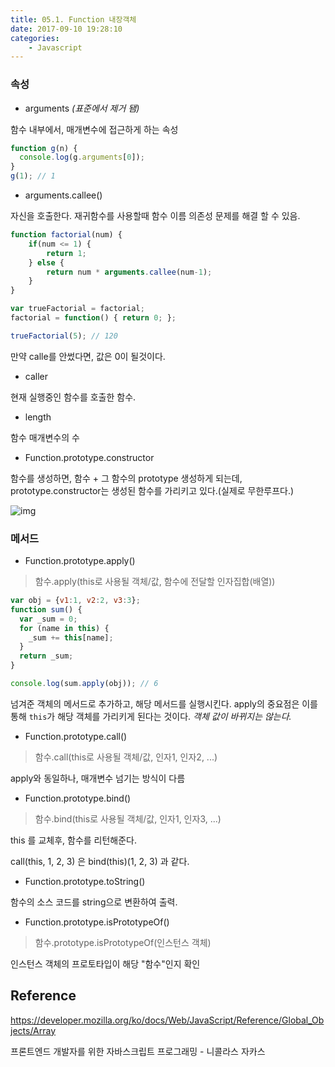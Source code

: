 ```yaml
---
title: 05.1. Function 내장객체
date: 2017-09-10 19:28:10
categories:
    - Javascript
---
```


### 속성

- arguments *(표준에서 제거 됌)*

함수 내부에서, 매개변수에 접근하게 하는 속성

````javascript
function g(n) {
  console.log(g.arguments[0]);
}
g(1); // 1
````

- arguments.callee()

자신을 호출한다. 재귀함수를 사용할때 함수 이름 의존성 문제를 해결 할 수 있음.

````javascript
function factorial(num) {
    if(num <= 1) {
        return 1;
    } else {
        return num * arguments.callee(num-1);
    }
}

var trueFactorial = factorial;
factorial = function() { return 0; };

trueFactorial(5); // 120
````

만약 calle를 안썼다면, 값은 0이 될것이다.

- caller

현재 실행중인 함수를 호출한 함수.

- length

함수 매개변수의 수

- Function.prototype.constructor

함수를 생성하면, 함수 + 그 함수의 prototype 생성하게 되는데, prototype.constructor는 생성된 함수를 가리키고 있다.(실제로 무한루프다.)

![img](https://cdn-images-1.medium.com/max/1000/1*PZe_YnLftVZwT1dNs1Iu0A.png)

### 메서드

- Function.prototype.apply()

>  함수.apply(this로 사용될 객체/값, 함수에 전달할 인자집합(배열))

````javascript
var obj = {v1:1, v2:2, v3:3};
function sum() {
  var _sum = 0;
  for (name in this) {
    _sum += this[name];
  }
  return _sum;
}

console.log(sum.apply(obj)); // 6
````

넘겨준 객체의 메서드로 추가하고, 해당 메서드를 실행시킨다. apply의 중요점은 이를통해 `this`가 해당 객체를 가리키게 된다는 것이다. *객체 값이 바뀌지는 않는다.*

- Function.prototype.call()

> 함수.call(this로 사용될 객체/값, 인자1, 인자2, ...)

apply와 동일하나, 매개변수 넘기는 방식이 다름

- Function.prototype.bind()

> 함수.bind(this로 사용될 객체/값, 인자1, 인자3, ...)

this 를 교체후, 함수를 리턴해준다.

call(this, 1, 2, 3) 은 bind(this)(1, 2, 3) 과 같다.

- Function.prototype.toString()

함수의 소스 코드를 string으로 변환하여 출력.

- Function.prototype.isPrototypeOf()

> 함수.prototype.isPrototypeOf(인스턴스 객체)

인스턴스 객체의 프로토타입이 해당 "함수"인지 확인

## Reference

https://developer.mozilla.org/ko/docs/Web/JavaScript/Reference/Global_Objects/Array

프론트엔드 개발자를 위한 자바스크립트 프로그래밍 - 니콜라스 자카스